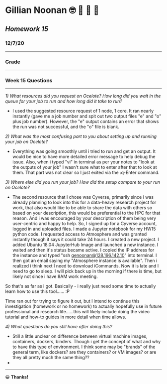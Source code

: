 # **Gillian Noonan**  &#x1F913; &#x1F914; &#x1F917; &#x1F929;
## *Homework 15*
### 12/7/20
___

### Grade



---
### Week 15 Questions
---
*1) What resources did you request on Ocelote? How long did you wait in the queue for your job to run and how long did it take to run?*
  - I used the suggested resource request of 1 node, 1 core.  It ran nearly instantly (gave me a job number and spit out two output files "e" and "o" plus job number).  However, the "e" output contains an error that shows the run was not successful, and the "o" file is blank.

*2) What was the most confusing part to you about setting up and running your job on Ocelote?*
 - Everything was going smoothly until i tried to run and get an output.  It would be nice to have more detailed error message to help debug the issue.   Also, when i typed "vi" in terminal as per your notes to "look at the outputs of your job" I wasn't sure what to enter after that to look at them.  That part was not clear so I just exited via the :q-Enter command.

*3) Where else did you run your job? How did the setup compare to your run on Ocelote?*
  - The second resource that I chose was Cyverse, primarily since i was already planning to look into this for a data-heavy research project for work, that also would like to be able to share the data with others so based on your description, this would be preferential to the HPC for that reason.  And i was encouraged by your description of them being very user-centric and happy to help.  So, I signed up for a Cyverse account, logged in and uploaded files.  I made a Jupyter notebook for my HW15 python code.  I requested access to Atmosphere and was granted instantly though it says it could take 24 hours.  I created a new project.  I added Ubuntu 18.04 JupyterHub Image and launched a new instance.  I waited and then it's status became active.  I copied the IP address for the instance and typed "ssh genoonan@128.196.142.10" into terminal.  I then got an email saying my "Atmosphere instance is available".  Then i realized i think next I need to download iCommands.  Now it is late and I need to go to sleep.   I will pick back up in the morning if there is time, but likely not since i have 8AM work meeting.       

  So that's as far as i got.  Basically - i really just need some time to actually learn how to use this tool...... :P  

  Time ran out for trying to figure it out, but I intend to continue this investigation (homework or no homework) to actually hopefully use in future professional and research life......this will likely include doing the video tutorial and how-to guides in more detail when time allows.

*4) What questions do you still have after doing this?*
  - Still a little unclear on difference between virtual machine images, containers, dockers, binders.  Though i get the concept of what and why to have this type of environment.  I think some may be "brands" of the general term, like dockers?  are they containers?  or VM images?  or are they all pretty much the same thing??
  -
---

&#x1F600;
**Thanks!**  
